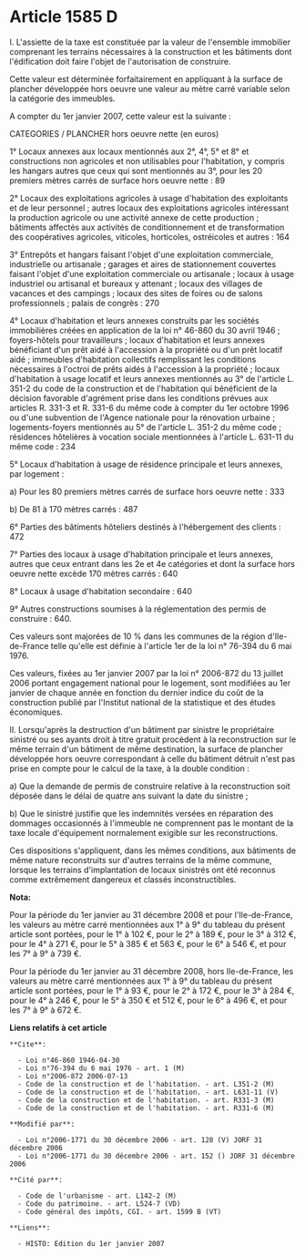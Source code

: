# Article 1585 D

I. L'assiette de la taxe est constituée par la valeur de l'ensemble immobilier comprenant les terrains nécessaires à la
construction et les bâtiments dont l'édification doit faire l'objet de l'autorisation de construire.

Cette valeur est déterminée forfaitairement en appliquant à la surface de plancher développée hors oeuvre une valeur au mètre
carré variable selon la catégorie des immeubles.

A compter du 1er janvier 2007, cette valeur est la suivante :

CATEGORIES / PLANCHER hors oeuvre nette (en euros)

1° Locaux annexes aux locaux mentionnés aux 2°, 4°, 5° et 8° et constructions non agricoles et non utilisables pour
l'habitation, y compris les hangars autres que ceux qui sont mentionnés au 3°, pour les 20 premiers mètres carrés de surface
hors oeuvre nette : 89

2° Locaux des exploitations agricoles à usage d'habitation des exploitants et de leur personnel ; autres locaux des
exploitations agricoles intéressant la production agricole ou une activité annexe de cette production ; bâtiments affectés
aux activités de conditionnement et de transformation des coopératives agricoles, viticoles, horticoles, ostréicoles et
autres : 164 

3° Entrepôts et hangars faisant l'objet d'une exploitation commerciale, industrielle ou artisanale ; garages et aires de
stationnement couvertes faisant l'objet d'une exploitation commerciale ou artisanale ; locaux à usage industriel ou artisanal
et bureaux y attenant ; locaux des villages de vacances et des campings ; locaux des sites de foires ou de salons
professionnels ; palais de congrès : 270 

4° Locaux d'habitation et leurs annexes construits par les sociétés immobilières créées en application de la loi n° 46-860 du
30 avril 1946 ; foyers-hôtels pour travailleurs ; locaux d'habitation et leurs annexes bénéficiant d'un prêt aidé à
l'accession à la propriété ou d'un prêt locatif aidé ; immeubles d'habitation collectifs remplissant les conditions
nécessaires à l'octroi de prêts aidés à l'accession à la propriété ; locaux d'habitation à usage locatif et leurs annexes
mentionnés au 3° de l'article L. 351-2 du code de la construction et de l'habitation qui bénéficient de la décision favorable
d'agrément prise dans les conditions prévues aux articles R. 331-3 et R. 331-6 du même code à compter du 1er octobre 1996 ou
d'une subvention de l'Agence nationale pour la rénovation urbaine ; logements-foyers mentionnés au 5° de l'article L. 351-2
du même code ; résidences hôtelières à vocation sociale mentionnées à l'article L. 631-11 du même code : 234 

5° Locaux d'habitation à usage de résidence principale et leurs annexes, par logement :

a) Pour les 80 premiers mètres carrés de surface hors oeuvre nette : 333 

b) De 81 à 170 mètres carrés : 487 

6° Parties des bâtiments hôteliers destinés à l'hébergement des clients : 472 

7° Parties des locaux à usage d'habitation principale et leurs annexes, autres que ceux entrant dans les 2e et 4e catégories
et dont la surface hors oeuvre nette excède 170 mètres carrés : 640 

8° Locaux à usage d'habitation secondaire : 640 

9° Autres constructions soumises à la réglementation des permis de construire : 640.

Ces valeurs sont majorées de 10 % dans les communes de la région d'Ile-de-France telle qu'elle est définie à l'article 1er de
la loi n° 76-394 du 6 mai 1976.

Ces valeurs, fixées au 1er janvier 2007 par la loi n° 2006-872 du 13 juillet 2006 portant engagement national pour le
logement, sont modifiées au 1er janvier de chaque année en fonction du dernier indice du coût de la construction publié par
l'Institut national de la statistique et des études économiques.

II. Lorsqu'après la destruction d'un bâtiment par sinistre le propriétaire sinistré ou ses ayants droit à titre gratuit
procèdent à la reconstruction sur le même terrain d'un bâtiment de même destination, la surface de plancher développée hors
oeuvre correspondant à celle du bâtiment détruit n'est pas prise en compte pour le calcul de la taxe, à la double condition :

a) Que la demande de permis de construire relative à la reconstruction soit déposée dans le délai de quatre ans suivant la
date du sinistre ;

b) Que le sinistré justifie que les indemnités versées en réparation des dommages occasionnés à l'immeuble ne comprennent pas
le montant de la taxe locale d'équipement normalement exigible sur les reconstructions.

Ces dispositions s'appliquent, dans les mêmes conditions, aux bâtiments de même nature reconstruits sur d'autres terrains de
la même commune, lorsque les terrains d'implantation de locaux sinistrés ont été reconnus comme extrêmement dangereux et
classés inconstructibles.

**Nota:**

Pour la période du 1er janvier au 31 décembre 2008 et pour l'Ile-de-France, les valeurs au mètre carré mentionnées aux 1° à
9° du tableau du présent article sont portées, pour le 1° à 102 €, pour le 2° à 189 €, pour le 3° à 312 €, pour le 4° à 271
€, pour le 5° à 385 € et 563 €, pour le 6° à 546 €, et pour les 7° à 9° à 739 €.

Pour la période du 1er janvier au 31 décembre 2008, hors Ile-de-France, les valeurs au mètre carré mentionnées aux 1° à 9° du
tableau du présent article sont portées, pour le 1° à 93 €, pour le 2° à 172 €, pour le 3° à 284 €, pour le 4° à 246 €, pour
le 5° à 350 € et 512 €, pour le 6° à 496 €, et pour les 7° à 9° à 672 €.

**Liens relatifs à cet article**

	**Cite**:

	  - Loi n°46-860 1946-04-30
	  - Loi n°76-394 du 6 mai 1976 - art. 1 (M)
	  - Loi n°2006-872 2006-07-13
	  - Code de la construction et de l'habitation. - art. L351-2 (M)
	  - Code de la construction et de l'habitation. - art. L631-11 (V)
	  - Code de la construction et de l'habitation. - art. R331-3 (M)
	  - Code de la construction et de l'habitation. - art. R331-6 (M)

	**Modifié par**:

	  - Loi n°2006-1771 du 30 décembre 2006 - art. 128 (V) JORF 31 décembre 2006
	  - Loi n°2006-1771 du 30 décembre 2006 - art. 152 () JORF 31 décembre 2006

	**Cité par**:

	  - Code de l'urbanisme - art. L142-2 (M)
	  - Code du patrimoine. - art. L524-7 (VD)
	  - Code général des impôts, CGI. - art. 1599 B (VT)

	**Liens**:

	  - HISTO: Edition du 1er janvier 2007
